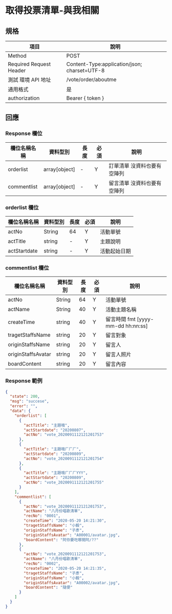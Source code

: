 # 取得投票清單-與我相關

## 規格

| 項目                    | 說明                                         |
| ----------------------- | -------------------------------------------- |
| Method                  | POST                                         |
| Required Request Header | Content-Type:application/json; charset=UTF-8 |
| 測試 環境 API 地址      | /vote/order/aboutme                          |
| 通用格式                | 是                                           |
| authorization           | Bearer { token }                             |

## 回應

### Response 欄位

| 欄位名稱名稱 | 資料型別      | 長度 | 必須 | 說明                        |
| ------------ | ------------- | ---- | ---- | --------------------------- |
| orderlist    | array[object] | -    | Y    | 訂單清單 沒資料也要有空陣列 |
| commentlist  | array[object] | -    | Y    | 留言清單 沒資料也要有空陣列 |

### orderlist 欄位

| 欄位名稱名稱 | 資料型別 | 長度 | 必須 | 說明         |
| ------------ | -------- | ---- | ---- | ------------ |
| actNo        | String   | 64   | Y    | 活動單號     |
| actTitle     | string   | -    | Y    | 主題說明     |
| actStartdate | string   | -    | Y    | 活動起始日期 |

### commentlist 欄位

| 欄位名稱名稱       | 資料型別 | 長度 | 必須 | 說明                               |
| ------------------ | -------- | ---- | ---- | ---------------------------------- |
| actNo              | String   | 64   | Y    | 活動單號                           |
| actName            | String   | 40   | Y    | 活動主題名稱                       |
| createTime         | string   | 40   | Y    | 留言時間 fmt [yyyy-mm-dd hh:nn:ss] |
| tragetStaffsName   | string   | 20   | Y    | 留言對象                           |
| originStaffsName   | string   | 20   | Y    | 留言人                             |
| originStaffsAvatar | string   | 20   | Y    | 留言人照片                         |
| boardContent       | string   | 20   | Y    | 留言內容                           |

### Response 範例

```json
{
  "state": 200,
  "msg": "succese",
  "error": "",
  "data": {
    "orderlist": [
      {
        "actTitle": "主題哦",
        "actStartdate": "20200807",
        "actNo": "vote_2020091112121201753"
      },
      {
        "actTitle": "主題哦ㄏㄏㄏ",
        "actStartdate": "20200809",
        "actNo": "vote_2020091112121201754"
      },
      {
        "actTitle": "主題哦ㄏㄏㄏYYY",
        "actStartdate": "20200809",
        "actNo": "vote_2020091112121201755"
      }
    ],
    "commentlist": [
      {
        "actNo": "vote_2020091112121201753",
        "actName": "八月份唱歌清單",
        "recNo": "0001",
        "createTime": "2020-05-20 14:21:30",
        "tragetStaffsName": "小毅",
        "originStaffsName": "子彥",
        "originStaffsAvatar": "A00001/avatar.jpg",
        "boardContent": "阿你要吃哪間阿/??"
      },
      {
        "actNo": "vote_2020091112121201753",
        "actName": "八月份唱歌清單",
        "recNo": "0002",
        "createTime": "2020-05-20 14:21:35",
        "tragetStaffsName": "子彥",
        "originStaffsName": "小毅",
        "originStaffsAvatar": "A00002/avatar.jpg",
        "boardContent": "隨便"
      }
    ]
  }
}
```

